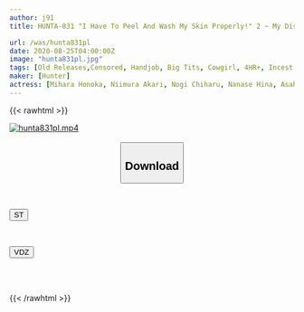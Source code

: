 ```yaml
---
author: j91
title: HUNTA-831 "I Have To Peel And Wash My Skin Properly!" 2 ~ My Distant Older Sister Who Treats Me As A Child Forever Peels Off My Phimosis

url: /was/hunta831pl
date: 2020-08-25T04:00:00Z
image: "hunta831pl.jpg"
tags: [Old Releases,Censored, Handjob, Big Tits, Cowgirl, 4HR+, Incest	]
maker: [Hunter]
actress: [Mihara Honoka, Niimura Akari, Nogi Chiharu, Nanase Hina, Asahi Shizuku ]
---
```



{{< rawhtml >}}

<div class="video" data-videoid="zGjb4Zbj9OCYa9L">
    <a href="javascript:;">
        <img src="/was/hunta831pl/hunta831pl.jpg" width="WIDTH" height="HEIGHT" alt="hunta831pl.mp4" loading="lazy">
    </a>
</div>

<script type="text/javascript" src="https://j91.asia/asset/on-demand-st.js"></script>

<br>
  <link rel="stylesheet" href="https://j91.asia/asset/bs5.css">
  
  <center>
  <button class="btn btn-primary" type="button" data-bs-toggle="collapse" data-bs-target=".multi-collapse" aria-expanded="false" aria-controls="multiCollapseExample1 multiCollapseExample2"><h2>Download</h2></button></center>
</p>
<div class="row">
  <div class="col">
    <div class="collapse multi-collapse" id="multiCollapseExample1">
      <div class="card card-body">
	      	      <br>
<div class="buttons">  
<p><a href="https://streamtape.to/v/zGjb4Zbj9OCYa9L" target="_blank"><button class="btn-hover color-3"><i class="fa fa-download"></i> ST</button></a></p></div>
    </div>
  </div>
</div>
  <div class="col">
    <div class="collapse multi-collapse" id="multiCollapseExample2">
      <div class="card card-body">
	      <br>
<div class="buttons">
<p><a href="https://vidoza.net/e2j46gjsg1wg" target="_blank"><button class="btn-hover color-1"><i class="fa fa-download"></i> VDZ</button></a></p></div>
<br><br>
      </div>
    </div>
  </div>
</div>

{{< /rawhtml >}}